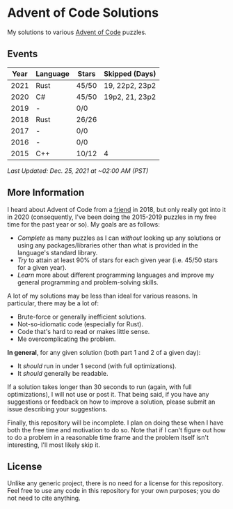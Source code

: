 # Advent of Code Solutions
My solutions to various [Advent of Code](https://adventofcode.com) puzzles.


## Events

| Year          | Language      | Stars | Skipped (Days) |
| ------------- | ------------- | ----- | -------------- |
| 2021          | Rust          | 45/50 | 19, 22p2, 23p2 |
| 2020          | C#            | 45/50 | 19p2, 21, 23p2 |
| 2019          | -             | 0/0   |                |
| 2018          | Rust          | 26/26 |                |
| 2017          | -             | 0/0   |                |
| 2016          | -             | 0/0   |                |
| 2015          | C++           | 10/12 | 4              |

*Last Updated: Dec. 25, 2021 at ~02:00 AM (PST)*

## More Information
I heard about Advent of Code from a [friend](https://github.com/icicl) in 2018, but only really got into it in 2020 (consequently, I've been doing the 2015-2019 puzzles in my free time for the past year or so). My goals are as follows:
- *Complete* as many puzzles as I can *without* looking up any solutions or using any packages/libraries other than what is provided in the language's standard library.
- *Try* to attain at least 90% of stars for each given year (i.e. 45/50 stars for a given year).
- *Learn* more about different programming languages and improve my general programming and problem-solving skills.

A lot of my solutions may be less than ideal for various reasons. In particular, there may be a lot of:
- Brute-force or generally inefficient solutions.
- Not-so-idiomatic code (especially for Rust).
- Code that's hard to read or makes little sense.
- Me overcomplicating the problem.

**In general**, for any given solution (both part 1 and 2 of a given day):
- It *should* run in under 1 second (with full optimizations). 
- It *should* generally be readable.

If a solution takes longer than 30 seconds to run (again, with full optimizations), I will not use or post it. That being said, if you have any suggestions or feedback on how to improve a solution, please submit an issue describing your suggestions.

Finally, this repository will be incomplete. I plan on doing these when I have both the free time and motivation to do so. Note that if I can't figure out how to do a problem in a reasonable time frame and the problem itself isn't interesting, I'll most likely skip it.

## License
Unlike any generic project, there is no need for a license for this repository. Feel free to use any code in this repository for your own purposes; you do not need to cite anything. 